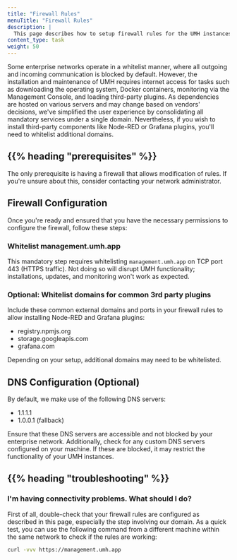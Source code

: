 ```yaml
---
title: "Firewall Rules"
menuTitle: "Firewall Rules"
description: |
  This page describes how to setup firewall rules for the UMH instances.
content_type: task
weight: 50
---
```


<!-- overview -->

Some enterprise networks operate in a whitelist manner, where all outgoing and incoming communication
is blocked by default. However, the installation and maintenance of UMH requires internet access for
tasks such as downloading the operating system, Docker containers, monitoring via the Management Console,
and loading third-party plugins. As dependencies are hosted on various servers and may change based on
vendors' decisions, we've simplified the user experience by consolidating all mandatory services under a
single domain. Nevertheless, if you wish to install third-party components like Node-RED or Grafana plugins,
you'll need to whitelist additional domains.

## {{% heading "prerequisites" %}}

The only prerequisite is having a firewall that allows modification of rules. If you're unsure about this,
consider contacting your network administrator.

## Firewall Configuration

Once you're ready and ensured that you have the necessary permissions to configure the firewall, follow these steps:

### Whitelist management.umh.app

This mandatory step requires whitelisting `management.umh.app` on TCP port 443 (HTTPS traffic). Not doing so will
disrupt UMH functionality; installations, updates, and monitoring won't work as expected.

### Optional: Whitelist domains for common 3rd party plugins

Include these common external domains and ports in your firewall rules to allow installing Node-RED and Grafana plugins:

- registry.npmjs.org
- storage.googleapis.com
- grafana.com

Depending on your setup, additional domains may need to be whitelisted.

## DNS Configuration (Optional)

By default, we make use of the following DNS servers:

- 1.1.1.1
- 1.0.0.1 (fallback)

Ensure that these DNS servers are accessible and not blocked by your enterprise network. Additionally, check for any
custom DNS servers configured on your machine. If these are blocked, it may restrict the functionality of your UMH instances.

## {{% heading "troubleshooting" %}}

### I'm having connectivity problems. What should I do?

First of all, double-check that your firewall rules are configured as described in this page, especially the step
involving our domain. As a quick test, you can use the following command from a different machine within the same
network to check if the rules are working:

```bash
curl -vvv https://management.umh.app
```

<!-- Add more troubleshooting steps? -->
